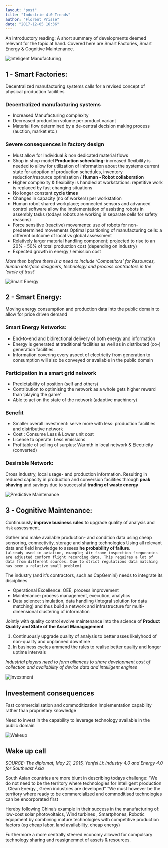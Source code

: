 ```yaml
---
layout: "post"
title: "Industrie 4.0 Trends"
author: "Florent Prisse"
date: "2017-12-05 16:36"
---
```


An introductory reading: A short summary of developments deemed relevant for the topic at hand. Covered here are Smart Factories, Smart Energy & Cognitive Maintenance.

![Inteligent Manufacturing](/Digital_for_Industry/images/Intro40_Manu.PNG)
## 1 - Smart Factories:
Decentralized manufacturing systems calls for a revised concept of physical production facilities

### Decentralized manufacturing systems
- Increased Manufacturing complexity
- Decreased production volume per product variant
- Material flow determined by a de-central decision making process (auction, market etc.)

### Severe consequences in factory design
- Must allow for Individual & non dedicated material flows
- Shop in shop model
**Production scheduling:** increased flexibility is needed to allow for utilization of information about the systems current state for adoption of production schedules, inventory reduction/resource optimisation /
**Human - Robot collaboration**
- Higher complexity & flexibility is handled at workstations: repetitive work is replaced by fast changing situations
- No longer constant **cycle times**
- Changes in capacity (no of workers) per workstation
- Human robot shared workplace; connected sensors and advanced control software allow the implementation of assisting robots in assembly tasks (todays robots are working in separate cells for safety reasons)
- Force sensitive (reactive) movements: use of robots for non-predetermined movements
Optimal positioning of manufacturing cells: a different outcome of local vs global assessment
- Relatively larger material handling component; projected to rise to an 20% - 50% of total production cost (depending on industry)
- Expected growth in energy / emission cost  


_More then before there is a need to include ‘Competitors’ for Resources, human interface designers, technology and process contractors in the ‘circle of trust’_  


![Smart Energy](/Digital_for_Industry/images/Intro40_Energy.PNG)
## 2 - Smart Energy:
Moving energy consumption and production data into the public domain to allow for price driven demand

### Smart Energy Networks:
- End-to-end and bidirectional delivery of both energy and information
- Energy is generated at traditional facilities as well as in distributed (co-) generation facilities.
- Information covering every aspect of electricity from generation to consumption will also be conveyed or available in the public domain

### Participation in a smart grid network
- Predictability of position (self and others)
- Contribution to optimising the network as a whole gets higher reward than ‘playing the game’
- Able to act on the state of the network (adaptive machinery)

### Benefit
- Smaller overall investment: serve more with less: production facilities and distributive network
- Cost : Consume Less & Lower unit cost
- License to operate: Less emissions
- Profitable of selling of surplus:  Warmth in local network & Electricity (converted)

### Desirable Network:
Cross industry, local usage- and production information. Resulting in reduced capacity in production and conversion facilities through **peak shaving** and savings due to successful **trading of waste energy**

![Predictive Maintenance](/Digital_for_Industry/images/Intro40_Tools.PNG)

## 3 - Cognitive Maintenance:
Continuously **improve business rules** to upgrade quality of analysis and risk assessment.

Gather and make available production- and condition data using cheap sensoring, connectivity, storage and sharing technologies
Using all relevant data and field knowledge to assess **he probability of failure**.  
 ``(already used in aviation, example; Air frame inspection frequencies are adjusted conform flight recording data. This requires a lot of data from different sources. Due to strict regulations data matching has been a relative small problem)
``

The industry (and it’s contractors, such as CapGemini) needs to integrate its disciplines
- Operational Excellence: OEE, process improvement
- Maintenance: process management, execution, analytics
- Data science: simulation, data handling (Integral solution for data matching)
and thus build a network and infrastructure for multi-dimensional clustering of information

Jointly with quality control evolve maintenance into the science of **Product Quality and State of the Asset Managagement**
1. Continuously upgrade quality of analysis to better asses likelyhood of non-quality and unplanned downtime
2. In business cycles ammend the rules to realise better quality and longer uptime intervals

_Industrial players need to form alliances to share development cost of collection and availability of device data and intelligent engines_


![Investment](/Digital_for_Industry/images/Intro40_Money.PNG)

## Investement consequences

Fast commercialisation and commoditization
Implementation capability rather than proprietary  knowledge

Need to invest in the capability to leverage technology available in the public domain

![Wakeup](/Digital_for_Industry/images/Intro40_WakeUp.PNG)

## Wake up call
_SOURCE: The diplomat, May 21, 2015, Yanfei Li: Industry 4.0 and Energy 4.0 for Southeast Asia_

South Asian countries are more blunt in describing todays challenge:
“We do not need to be the territory where technologies for Intelligent production , Clean Energy , Green industries are developed”
“We must however be the territory where ready to be commercialized and commoditised technologies can be encorporated first

Hereby following China’s example in their success in the manufacturing of: low-cost solar photovoltaics, Wind turbines , Smartphones, Robotic equipment by combining mature technologies with competitive production factors (eg cheap labor, land availability, cheap energy)

Furthermore a more centrally steered economy allowed for compulsary technology sharing and reasignemnet of assets & resources.
